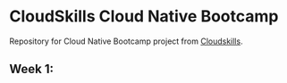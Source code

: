 # CloudSkills Cloud Native Bootcamp

Repository for Cloud Native Bootcamp project from [Cloudskills](https://cloudskills.io/).

## Week 1: